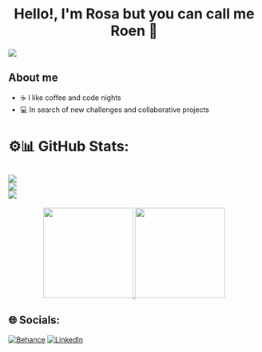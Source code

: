 <div align="center">
<h1 align="center">Hello!, I'm Rosa but you can call me Roen 👋</h1>
 </div>
<img src="https://github.com/user-attachments/assets/04bc3123-fed8-4dbc-b4e0-01580f5d31e0">

## About me
- ☕ I like coffee and code nights
- 💻 In search of new challenges and collaborative projects

# ⚙️📊 GitHub Stats:
![](https://github-readme-stats.vercel.app/api?username=Rosa-Enco-Perez&theme=radical&hide_border=false&include_all_commits=true&count_private=false)<br/>
![](https://github-readme-streak-stats.herokuapp.com/?user=Rosa-Enco-Perez&theme=radical&hide_border=false)<br/>
![](https://github-readme-stats.vercel.app/api/top-langs/?username=Rosa-Enco-Perez&theme=radical&hide_border=false&include_all_commits=true&count_private=false&layout=compact)
---
<p align="center">
<a href="https://github.com/Rosa-Enco-Perez">
  <img height="180em" src="https://github-readme-stats-eight-theta.vercel.app/api?username=Rosa-Enco-Perez&show_icons=true&theme=algolia&include_all_commits=true&count_private=true"/>
  <img height="180em" src="https://github-readme-stats-eight-theta.vercel.app/api/top-langs/?username=Rosa-Enco-Perez&layout=compact&langs_count=8&theme=algolia"/>
</a>
</p>



## 🌐 Socials:
[![Behance](https://img.shields.io/badge/Behance-1769ff?logo=behance&logoColor=white)](https://www.behance.net/rosaenco) [![LinkedIn](https://img.shields.io/badge/LinkedIn-%230077B5.svg?logo=linkedin&logoColor=white)](https://www.linkedin.com/in/rosaenco/) 
